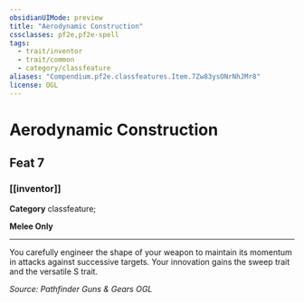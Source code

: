 ```yaml
---
obsidianUIMode: preview
title: "Aerodynamic Construction"
cssclasses: pf2e,pf2e-spell
tags:
  - trait/inventor
  - trait/common
  - category/classfeature
aliases: "Compendium.pf2e.classfeatures.Item.7Zw83ysONrNhJMr8"
license: OGL
---
```

# Aerodynamic Construction
## Feat 7
### [[inventor]]

**Category** classfeature; 




**Melee Only**

* * *

You carefully engineer the shape of your weapon to maintain its momentum in attacks against successive targets. Your innovation gains the sweep trait and the versatile S trait.

*Source: Pathfinder Guns & Gears*
*OGL*